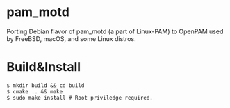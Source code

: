 # pam_motd
Porting Debian flavor of pam_motd (a part of Linux-PAM) to OpenPAM used by FreeBSD, macOS, and some Linux distros.

# Build&Install

```shell
$ mkdir build && cd build
$ cmake .. && make 
$ sudo make install # Root priviledge required.
```